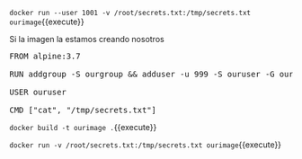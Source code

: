 
`docker run --user 1001 -v /root/secrets.txt:/tmp/secrets.txt ourimage`{{execute}}

Si la imagen la estamos creando nosotros

<pre class="file" data-filename="/home/mindundi/Dockerfile" data-target="replace">
FROM alpine:3.7

RUN addgroup -S ourgroup && adduser -u 999 -S ouruser -G ourgroup

USER ouruser

CMD ["cat", "/tmp/secrets.txt"]
</pre>

`docker build -t ourimage .`{{execute}} 

`docker run -v /root/secrets.txt:/tmp/secrets.txt ourimage`{{execute}} 